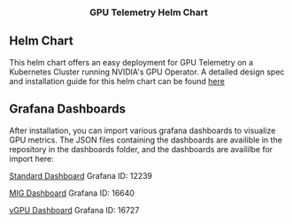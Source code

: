 <div id="top"></div>

<h3 align="center">GPU Telemetry Helm Chart</h3>

## Helm Chart

This helm chart offers an easy deployment for GPU Telemetry on a Kubernetes Cluster running NVIDIA's GPU Operator. A detailed design spec and installation guide for this helm chart can be found [here](https://docs.google.com/document/d/10HhvAs2_7VXtVSJ7Ar2VOWZ9JjODvP7aGWYaveoM3FA/edit?usp=sharing)

## Grafana Dashboards

After installation, you can import various grafana dashboards to visualize GPU metrics. The JSON files containing the dashboards are availible in the repository in the dashboards folder, and the dashboards are availilbe for import here:

[Standard Dashboard](https://grafana.com/grafana/dashboards/12239) Grafana ID: 12239

[MIG Dashboard](https://grafana.com/grafana/dashboards/16640-nvidia-mig-dcgm-exporter-dashboard) Grafana ID: 16640

[vGPU Dashboard](https://grafana.com/grafana/dashboards/16727-nvidia-vgpu-dcgm-exporter-dashboard/) Grafana ID: 16727
</div>


<!-- MARKDOWN LINKS & IMAGES -->
<!-- https://www.markdownguide.org/basic-syntax/#reference-style-links -->
